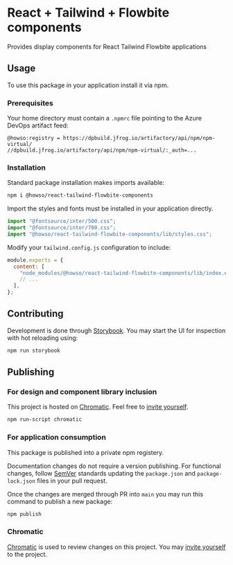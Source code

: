 # React + Tailwind + Flowbite components

Provides display components for React Tailwind Flowbite applications

## Usage

To use this package in your application install it via npm.

### Prerequisites

Your home directory must contain a `.npmrc` file pointing to the Azure DevOps artifact feed:

```text
@howso:registry = https://dpbuild.jfrog.io/artifactory/api/npm/npm-virtual/
//dpbuild.jfrog.io/artifactory/api/npm/npm-virtual/:_auth=...
```

### Installation

Standard package installation makes imports available:

```bash
npm i @howso/react-tailwind-flowbite-components
```

Import the styles and fonts must be installed in your application directly.

```ts
import "@fontsource/inter/500.css";
import "@fontsource/inter/700.css";
import "@howso/react-tailwind-flowbite-components/lib/styles.css";
```

Modify your `tailwind.config.js` configuration to include:

```js
module.exports = {
  content: [
    "node_modules/@howso/react-tailwind-flowbite-components/lib/index.esm.js",
    // ...
  ],
};
```

## Contributing

Development is done through [Storybook](https://storybook.js.org/).
You may start the UI for inspection with hot reloading using:

```bash
npm run storybook
```

## Publishing

### For design and component library inclusion

This project is hosted on [Chromatic](https://www.chromatic.com/builds?appId={id}).
Feel free to [invite yourself](https://www.chromatic.com/builds?appId={id}&inviteToken={id}).

```bash
npm run-script chromatic
```

### For application consumption

This package is published into a private npm registery.

Documentation changes do not require a version publishing.
For functional changes, follow [SemVer](https://semver.org/)
standards updating the `package.json` and `package-lock.json`
files in your pull request.

Once the changes are merged through PR into `main`
you may run this command to publish a new package:

```bash
npm publish
```

### Chromatic

[Chromatic](https://www.chromatic.com/builds?appId=65e891231e1f8c382a2b9636) is used to review changes on this project.
You may [invite yourself](https://www.chromatic.com/start?inviteToken=chpi_9775e3a5c6b04820a9fbca99c35baf86&appId=65e891231e1f8c382a2b9636) to the project.
